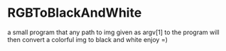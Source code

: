 # RGBToBlackAndWhite
a small program that any path to img given as argv[1] to the program will then convert a colorful img to black and white
enjoy =)
